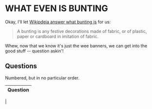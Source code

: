 # WHAT EVEN IS BUNTING

Okay, I'll let [Wikipdeia answer what bunting is](https://en.wikipedia.org/wiki/Bunting_(decoration)) for us:

> A bunting is any festive decorations made of fabric, or of plastic, paper or cardboard in imitation of fabric.

Whew, now that we know it's just the wee banners, we can get into the good stuff -- question askin'!

## Questions

Numbered, but in no particular order.

| Question |
| -- |
| 